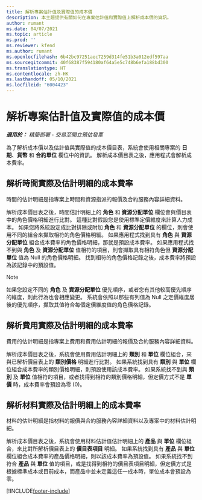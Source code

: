 ```yaml
---
title: 解析專案估計值及實際值的成本價
description: 本主題提供有關如何在專案估計值和實際值上解析成本價的資訊。
author: rumant
ms.date: 04/07/2021
ms.topic: article
ms.prod: ''
ms.reviewer: kfend
ms.author: rumant
ms.openlocfilehash: 6b42bc97251aec7259d314fe51b3a012edf597aa
ms.sourcegitcommit: 40f68387f594180af64a5e5c748b6efa188bd300
ms.translationtype: HT
ms.contentlocale: zh-HK
ms.lasthandoff: 05/10/2021
ms.locfileid: "6004423"
---
```

# <a name="resolve-cost-prices-on-project-estimates-and-actuals"></a>解析專案估計值及實際值的成本價 

_**適用於：** 精簡部署 - 交易至開立預估發票_

為了解析成本價以及估計值與實際值的成本價目表，系統會使用相關專案的 **日期**、**貨幣** 和 **合約單位** 欄位中的資訊。 解析成本價目表之後，應用程式會解析成本費率。

## <a name="resolving-cost-rates-on-actual-and-estimate-lines-for-time"></a>解析時間實際及估計明細的成本費率

時間的估計明細是指專案上時間和資源指派的報價及合約服務內容詳細資料。

解析成本價目表之後，時間估計明細上的 **角色** 和 **資源分配單位** 欄位會與價目表中的角色價格明細進行比對。 這種比對假設您是使用標準定價維度來計算人力成本。 如果您將系統設定成比對排除或附加 **角色** 和 **資源分配單位** 的欄位，則會使用不同的組合來擷取相符的角色價格明細。 如果應用程式找到具有 **角色** 與 **資源分配單位** 組合成本費率的角色價格明細，那就是預設成本費率。 如果應用程式找不到與 **角色** 及 **資源分配單位** 值相符的項目，則會擷取具有相符角色但 **資源分配單位** 值為 Null 的角色價格明細。 找到相符的角色價格記錄之後，成本費率將預設為該記錄中的預設值。 

> [!NOTE]
> 如果您設定不同的 **角色** 及 **資源分配單位** 優先順序，或者您有其他較高優先順序的維度，則此行為也會相應變更。 系統會依照以那些有列值為 Null 之定價維度居後的優先順序，擷取其值符合每個定價維度值的角色價格記錄。

## <a name="resolving-cost-rates-on-actual-and-estimate-lines-for-expense"></a>解析費用實際及估計明細的成本費率

費用的估計明細是指專案上費用和費用估計明細的報價及合約服務內容詳細資料。

解析成本價目表之後，系統會使用費用估計明細上的 **類別** 和 **單位** 欄位組合，來與已解析價目表上的 **類別價格** 明細進行比對。 如果系統找到具有 **類別** 與 **單位** 欄位組合成本費率的類別價格明細，則預設使用該成本費率。 如果系統找不到與 **類別** 及 **單位** 值相符的項目，或者找得到相符的類別價格明細，但定價方式不是 **單價** 時，成本費率會預設為零 (0)。

## <a name="resolving-cost-rates-on-actual-and-estimate-lines-for-material"></a>解析材料實際及估計明細上的成本費率

材料的估計明細是指材料的報價與合約服務內容詳細資料以及專案中的材料估計明細。

解析成本價目表之後，系統會使用材料估計值估計明細上的 **產品** 與 **單位** 欄位組合，來比對所解析價目表上的 **價目表項目** 明細。 如果系統找到具有 **產品** 與 **單位** 欄位組合成本費率的產品價格明細，則以該成本費率為預設值。 如果系統找不到符合 **產品** 與 **單位** 值的項目，或是找得到相符的價目表項目明細，但定價方式是根據標準成本或目前成本，而產品中並未定義這任一成本時，單位成本會預設為零。


[!INCLUDE[footer-include](../../includes/footer-banner.md)]
